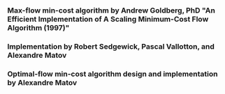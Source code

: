 ### Max-flow min-cost algorithm by Andrew Goldberg, PhD "An Efficient Implementation of A Scaling Minimum-Cost Flow Algorithm (1997)"   
### Implementation by Robert Sedgewick, Pascal Vallotton, and Alexandre Matov
### Optimal-flow min-cost algorithm design and implementation by Alexandre Matov
